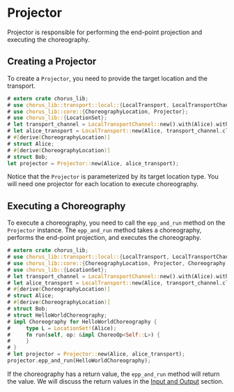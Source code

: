 # Projector

Projector is responsible for performing the end-point projection and executing the choreography.

## Creating a Projector

To create a `Projector`, you need to provide the target location and the transport.

```rust
# extern crate chorus_lib;
# use chorus_lib::transport::local::{LocalTransport, LocalTransportChannel};
# use chorus_lib::core::{ChoreographyLocation, Projector};
# use chorus_lib::{LocationSet};
# let transport_channel = LocalTransportChannel::new().with(Alice).with(Bob);
# let alice_transport = LocalTransport::new(Alice, transport_channel.clone());
# #[derive(ChoreographyLocation)]
# struct Alice;
# #[derive(ChoreographyLocation)]
# struct Bob;
let projector = Projector::new(Alice, alice_transport);
```

Notice that the `Projector` is parameterized by its target location type. You will need one projector for each location to execute choreography.

## Executing a Choreography

To execute a choreography, you need to call the `epp_and_run` method on the `Projector` instance. The `epp_and_run` method takes a choreography, performs the end-point projection, and executes the choreography.

```rust
# extern crate chorus_lib;
# use chorus_lib::transport::local::{LocalTransport, LocalTransportChannel};
# use chorus_lib::core::{ChoreographyLocation, Projector, Choreography, ChoreoOp};
# use chorus_lib::{LocationSet};
# let transport_channel = LocalTransportChannel::new().with(Alice).with(Bob);
# let alice_transport = LocalTransport::new(Alice, transport_channel.clone());
# #[derive(ChoreographyLocation)]
# struct Alice;
# #[derive(ChoreographyLocation)]
# struct Bob;
# struct HelloWorldChoreography;
# impl Choreography for HelloWorldChoreography {
#     type L = LocationSet!(Alice);
#     fn run(self, op: &impl ChoreoOp<Self::L>) {
#     }
# }
# let projector = Projector::new(Alice, alice_transport);
projector.epp_and_run(HelloWorldChoreography);
```

If the choreography has a return value, the `epp_and_run` method will return the value. We will discuss the return values in the [Input and Output](./guide-input-and-output.md) section.
